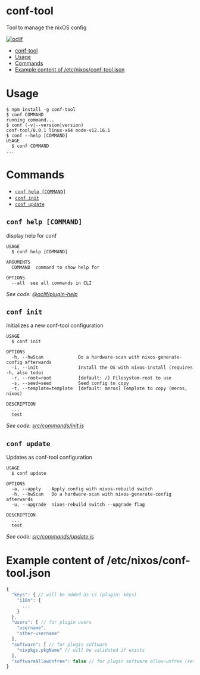 # conf-tool

Tool to manage the nixOS config

[![oclif](https://img.shields.io/badge/cli-oclif-brightgreen.svg)](https://oclif.io)

<!-- toc -->
* [conf-tool](#conf-tool)
* [Usage](#usage)
* [Commands](#commands)
* [Example content of /etc/nixos/conf-tool.json](#example-content-of-etcnixosconf-tooljson)
<!-- tocstop -->
# Usage
<!-- usage -->
```sh-session
$ npm install -g conf-tool
$ conf COMMAND
running command...
$ conf (-v|--version|version)
conf-tool/0.0.1 linux-x64 node-v12.16.1
$ conf --help [COMMAND]
USAGE
  $ conf COMMAND
...
```
<!-- usagestop -->
# Commands
<!-- commands -->
* [`conf help [COMMAND]`](#conf-help-command)
* [`conf init`](#conf-init)
* [`conf update`](#conf-update)

## `conf help [COMMAND]`

display help for conf

```
USAGE
  $ conf help [COMMAND]

ARGUMENTS
  COMMAND  command to show help for

OPTIONS
  --all  see all commands in CLI
```

_See code: [@oclif/plugin-help](https://github.com/oclif/plugin-help/blob/v2.2.3/src/commands/help.ts)_

## `conf init`

Initializes a new conf-tool configuration

```
USAGE
  $ conf init

OPTIONS
  -h, --hwScan             Do a hardware-scan with nixos-generate-config afterwards
  -i, --init               Install the OS with nixos-install (requires -h, also todo)
  -r, --root=root          [default: /] Filesystem-root to use
  -s, --seed=seed          Seed config to copy
  -t, --template=template  [default: meros] Template to copy (meros, nixos)

DESCRIPTION
  ...
  test
```

_See code: [src/commands/init.js](https://github.com/mercode-org/conf-tool/blob/v0.0.1/src/commands/init.js)_

## `conf update`

Updates as conf-tool configuration

```
USAGE
  $ conf update

OPTIONS
  -a, --apply    Apply config with nixos-rebuild switch
  -h, --hwScan   Do a hardware-scan with nixos-generate-config afterwards
  -u, --upgrade  nixos-rebuild switch --upgrade flag

DESCRIPTION
  ...
  test
```

_See code: [src/commands/update.js](https://github.com/mercode-org/conf-tool/blob/v0.0.1/src/commands/update.js)_
<!-- commandsstop -->

# Example content of /etc/nixos/conf-tool.json

```js
{
  "keys": { // will be added as-is (plugin: keys)
    "i18n": {
      ...
    }
  },
  "users": [ // for plugin users
    "username",
    "other-username"
  ],
  "software": [ // for plugin software
    "nixpkgs.pkgName" // will be validated if exists
  ],
  "softwareAllowUnfree": false // for plugin software allow-unfree (sets the config flag for nixos to allow unfree software)
}
